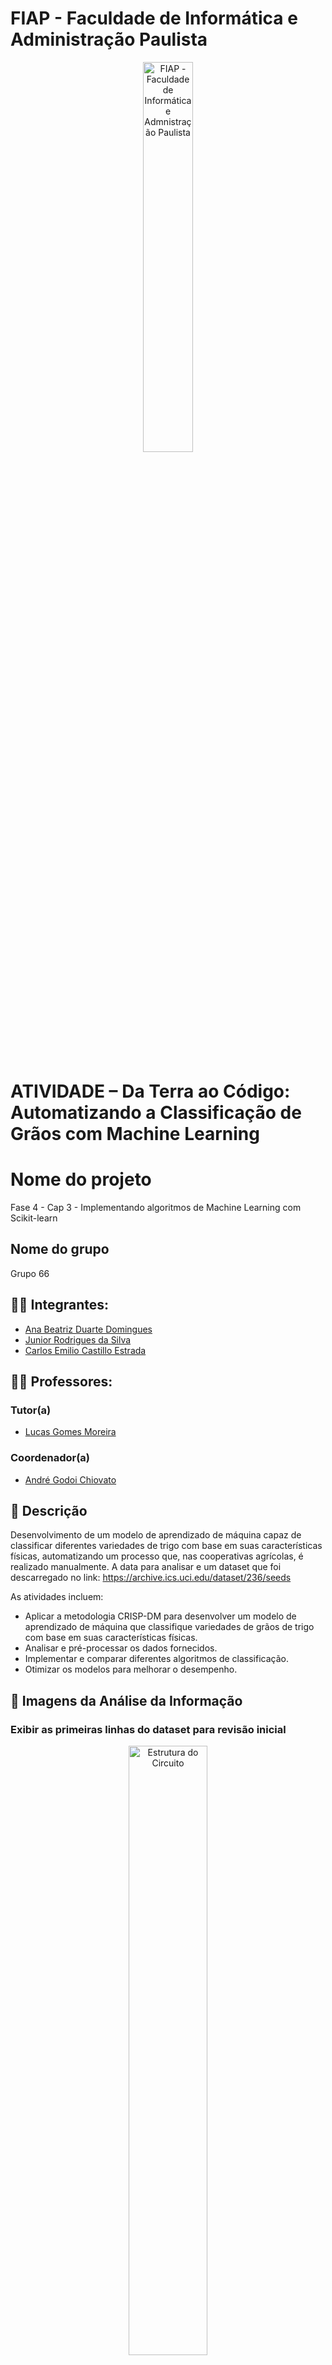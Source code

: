 # FIAP - Faculdade de Informática e Administração Paulista

<p align="center">
<a href= "https://www.fiap.com.br/"><img src="assets/logo-fiap.png" alt="FIAP - Faculdade de Informática e Admnistração Paulista" border="0" width=40% height=40%></a>
</p>

<br>

# ATIVIDADE – Da Terra ao Código: Automatizando a Classificação de Grãos com Machine Learning

# Nome do projeto
Fase 4 - Cap 3 - Implementando algoritmos de Machine Learning com Scikit-learn

## Nome do grupo
Grupo 66

## 👨‍🎓 Integrantes: 
- <a href="https://www.linkedin.com/in/">Ana Beatriz Duarte Domingues</a>
- <a href="https://www.linkedin.com/in/jrsilva051/">Junior Rodrigues da Silva</a>
- <a href="https://www.linkedin.com/in/">Carlos Emilio Castillo Estrada</a>

## 👩‍🏫 Professores:
### Tutor(a) 
- <a href="https://www.linkedin.com/company/inova-fusca">Lucas Gomes Moreira</a>
### Coordenador(a)
- <a href="https://www.linkedin.com/company/inova-fusca">André Godoi Chiovato</a>


## 📜 Descrição
Desenvolvimento de um modelo de aprendizado de máquina capaz de classificar diferentes variedades de trigo com base em suas características físicas, automatizando um processo que, nas cooperativas agrícolas, é realizado manualmente. A data para analisar e um dataset que foi descarregado no link: <a href="https://archive.ics.uci.edu/dataset/236/seeds">https://archive.ics.uci.edu/dataset/236/seeds</a>

As atividades incluem:
- Aplicar a metodologia CRISP-DM para desenvolver um modelo de aprendizado de máquina que classifique variedades de grãos de trigo com base em suas características físicas.
- Analisar e pré-processar os dados fornecidos.
- Implementar e comparar diferentes algoritmos de classificação.
- Otimizar os modelos para melhorar o desempenho.
 


## 📸 Imagens da Análise da Informação
### Exibir as primeiras linhas do dataset para revisão inicial 

<p align="center">
  <img src="assets/1_analisis_describ.jpg" alt="Estrutura do Circuito" border="0" width="50%" height="50%">
</p>

<p align="center">
  <strong>Figura 1:</strong> Estatística Descritiva
</p>

### Histograma dos atributos (Informação do dataset)

<p align="center">
  <img src="assets/2_histograma.jpg" alt="Histograma dos Atributos" border="0" width="50%" height="50%">
</p>

<p align="center">
  <strong>Figura 2:</strong> Histograma dos Atributos
</p>

### Boxplots das Caraterísticas

<p align="center">
  <img src="assets/3_Boxplot_caracteristicas.jpg" alt="Boxplots das Caraterísticas" border="0" width="50%" height="50%">
</p>

<p align="center">
  <strong>Figura 3:</strong> Boxplots das Caraterísticas
</p>

### Dispersão das variedades de semente pelas características

<p align="center">
  <img src="assets/4_Dispersao.jpg" alt="Boxplots das Caraterísticas" border="0" width="50%" height="50%">
</p>

<p align="center">
  <strong>Figura 4:</strong> Dispersão das variedades de semente pelas características
</p>
### Matriz de correlação pelas características
<p align="center">
  <img src="assets/6_MatrizCorrelacao.jpg" alt="Dispersão das variedades de semente pelas características" border="0" width="50%" height="50%">
</p>

<p align="center">
  <strong>Figura 4:</strong> Matriz de correlação pelas características
</p>

### Matriz de confusão
<p align="center">
  <img src="assets/4_MatrizConfusao.jpg" alt="Matriz de confusão" border="0" width="50%" height="50%">
</p>

<p align="center">
  <strong>Figura 4:</strong> Matriz de confusão
</p>

### Comparação de Desempenho
<p align="center">
  <img src="assets/5_ComparacaoDesempenho.jpg" alt="Comparação de Desempenho" border="0" width="50%" height="50%">
</p>

<p align="center">
  <strong>Figura 4:</strong> Comparação de Desempenho
</p>

## 📁 Estrutura de pastas

Dentre os arquivos e pastas presentes na raiz do projeto, definem-se:

- <b>.github</b>: Nesta pasta ficarão os arquivos de configuração específicos do GitHub que ajudam a gerenciar e automatizar processos no repositório.

- <b>assets</b>: aqui estão os arquivos relacionados a elementos não-estruturados deste repositório, como imagens.

- <b>config</b>: Posicione aqui arquivos de configuração que são usados para definir parâmetros e ajustes do projeto.

- <b>document</b>: aqui estão todos os documentos do projeto que as atividades poderão pedir. Na subpasta "other", adicione documentos complementares e menos importantes.

- <b>scripts</b>: Posicione aqui scripts auxiliares para tarefas específicas do seu projeto. Exemplo: deploy, migrações de banco de dados, backups.

- <b>src</b>: Todo o código fonte criado para o desenvolvimento do projeto ao longo das 7 fases.

- <b>README.md</b>: arquivo que serve como guia e explicação geral sobre o projeto (o mesmo que você está lendo agora).


## 🔧 Como executar o código
### 💼 Pré-requisitos
Antes de iniciar, certifique-se de que você tem:

1. Python instalado, recomenda-se a versão 3.8 ou superior.
2. As bibliotecas necessárias: 'numpy', 'pandas', 'matplotlib', 'seaborn', 'streamlit', 'scikit-learn' e 'mysql-connector-python'.
   

### 🚀 Passo a Passo

### 🎥 Vídeo Demonstrativo 
O vídeo demonstrativo do projeto, está disponível no YouTube.
LINK

## 🗃 Histórico de lançamentos

* 0.1.0 - 03/12/2024
    *

## 📋 Licença

<img style="height:22px!important;margin-left:3px;vertical-align:text-bottom;" src="https://mirrors.creativecommons.org/presskit/icons/cc.svg?ref=chooser-v1"><img style="height:22px!important;margin-left:3px;vertical-align:text-bottom;" src="https://mirrors.creativecommons.org/presskit/icons/by.svg?ref=chooser-v1"><p xmlns:cc="http://creativecommons.org/ns#" xmlns:dct="http://purl.org/dc/terms/"><a property="dct:title" rel="cc:attributionURL" href="https://github.com/agodoi/template">MODELO GIT FIAP</a> por <a rel="cc:attributionURL dct:creator" property="cc:attributionName" href="https://fiap.com.br">Fiap</a> está licenciado sobre <a href="http://creativecommons.org/licenses/by/4.0/?ref=chooser-v1" target="_blank" rel="license noopener noreferrer" style="display:inline-block;">Attribution 4.0 International</a>.</p>
